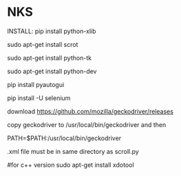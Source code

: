 # NKS
INSTALL:
  pip install python-xlib

  sudo apt-get install scrot

  sudo apt-get install python-tk

  sudo apt-get install python-dev

  pip install pyautogui

  pip install -U selenium

  download https://github.com/mozilla/geckodriver/releases
  
  copy geckodriver to /usr/local/bin/geckodriver and then 
  
  PATH=$PATH:/usr/local/bin/geckodriver

.xml file must be in same directory as scroll.py

#for c++ version
sudo apt-get install xdotool
